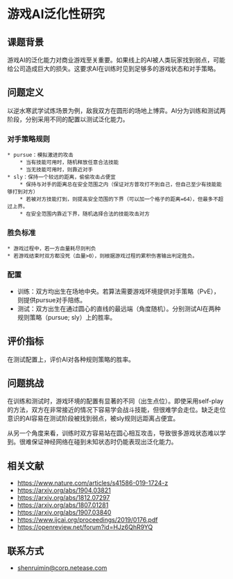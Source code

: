 # 游戏AI泛化性研究

## 课题背景

游戏AI的泛化能力对商业游戏至关重要。如果线上的AI被人类玩家找到弱点，可能给公司造成巨大的损失。这要求AI在训练时见到足够多的游戏状态和对手策略。

## 问题定义

以逆水寒武学试炼场景为例，敌我双方在圆形的场地上博弈。AI分为训练和测试两阶段，分别采用不同的配置以测试泛化能力。

### 对手策略规则
```
* pursue：模拟激进的攻击
	* 当有技能可用时，随机释放任意合法技能
	* 当无技能可用时，则靠近对手
* sly：保持一个较远的距离，偷偷攻击占便宜
	* 保持与对手的距离总在安全范围之内（保证对方普攻打不到自己，但自己至少有技能能够打到对方）
	* 若被对方技能打到，则提高安全范围的下界（可以加一个格子的距离=64），但最多不超过上界。
	* 在安全范围内靠近下界，随机选择合法的技能攻击对方
```

### 胜负标准

```
* 游戏过程中，若一方血量耗尽则判负
* 若游戏结束时双方都没死（血量>0），则根据游戏过程的累积伤害输出判定胜负。
```

### 配置
* 训练：双方均出生在场地中央。若算法需要游戏环境提供对手策略（PvE），则提供pursue对手陪练。
* 测试：双方出生在通过圆心的直线的最远端（角度随机）。分别测试AI在两种规则策略（pursue; sly）上的胜率。

## 评价指标

在测试配置上，评价AI对各种规则策略的胜率。

## 问题挑战

在训练和测试时，游戏环境的配置有显著的不同（出生点位）。即使采用self-play的方法，双方在非常接近的情况下容易学会战斗技能，但很难学会走位。缺乏走位意识的AI容易在测试阶段被找到弱点，被sly规则远距离占便宜。

从另一个角度来看，训练时双方容易站在圆心相互攻击，导致很多游戏状态难以学到。很难保证神经网络在碰到未知状态时仍能表现出泛化能力。

## 相关文献

* <https://www.nature.com/articles/s41586-019-1724-z>
* <https://arxiv.org/abs/1904.03821>
* <https://arxiv.org/abs/1812.07297>
* <https://arxiv.org/abs/1807.01281>
* <https://arxiv.org/abs/1907.03840>
* <https://www.ijcai.org/proceedings/2019/0176.pdf>
* <https://openreview.net/forum?id=HJz6QhR9YQ>

## 联系方式

* shenruimin@corp.netease.com
